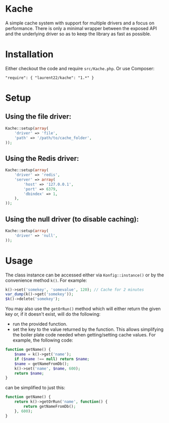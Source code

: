 # Kache

A simple cache system with support for multiple drivers and a focus on performance. There is only a minimal wrapper between the exposed API and the underlying driver so as to keep the library as fast as possible.

# Installation

Either checkout the code and require `src/Kache.php`. Or use Composer:

    "require": { "laurent22/kache": "1.*" }

# Setup

## Using the file driver:

```php
Kache::setup(array(
	'driver' => 'file',
	'path' => '/path/to/cache_folder',
));
```

## Using the Redis driver:

```php
Kache::setup(array(
	'driver' => 'redis',
	'server' => array(
		'host' => '127.0.0.1',
		'port' => 6379,
		'dbindex' => 1,
	),
));
```

## Using the null driver (to disable caching):

```php
Kache::setup(array(
	'driver' => 'null',
));
```


# Usage

The class instance can be accessed either via `Konfig::instance()` or by the convenience method `k()`. For example:

```php
k()->set('somekey', 'somevalue', 120); // Cache for 2 minutes
var_dump(k()->get('somekey'));
$k()->delete('somekey');
```

You may also use the `getOrRun()` method which will either return the given key or, if it doesn't exist, will do the following:
- run the provided function.
- set the key to the value returned by the function.
This allows simplifying the boiler plate code needed when getting/setting cache values. For example, the following code:

```php
function getName() {
	$name = k()->get('name');
	if ($name !== null) return $name;
	$name = getNameFromDb();
	k()->set('name', $name, 600);
	return $name;
}
```

can be simplified to just this:

```php
function getName() {
	return k()->getOrRun('name', function() {
		return getNameFromDb();
	}, 600);
}
```
